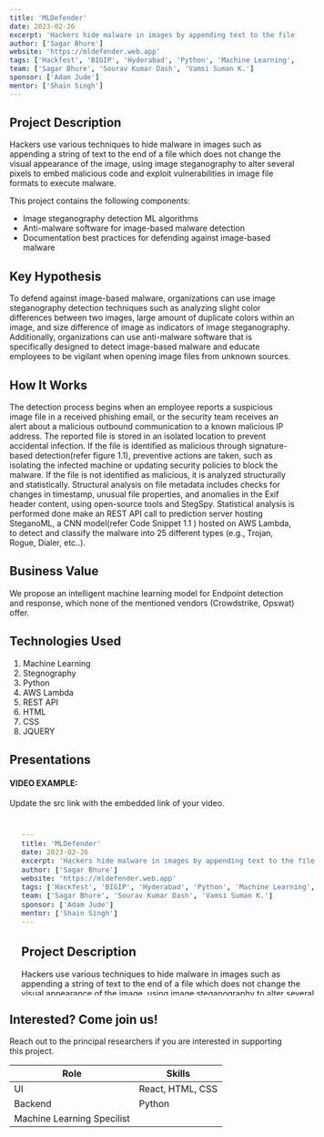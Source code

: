 ```yaml
---
title: 'MLDefender'
date: 2023-02-26
excerpt: 'Hackers hide malware in images by appending text to the file, using steganography to alter pixels, and exploiting file format vulnerabilities to execute malware.'
author: ['Sagar Bhure']
website: 'https://mldefender.web.app'
tags: ['Hackfest', 'BIGIP', 'Hyderabad', 'Python', 'Machine Learning', 'Web interface']
team: ['Sagar Bhure', 'Sourav Kumar Dash', 'Vamsi Suman K.']
sponsor: ['Adam Jude']
mentor: ['Shain Singh']
---
```

## Project Description

Hackers use various techniques to hide malware in images such as appending a string of text to the end of a file which does not change the visual appearance of the image, using image steganography to alter several pixels to embed malicious code and exploit vulnerabilities in image file formats to execute malware. 

This project contains the following components:

- Image steganography detection ML algorithms 
- Anti-malware software for image-based malware detection 
- Documentation best practices for defending against image-based malware 


## Key Hypothesis

To defend against image-based malware, organizations can use image steganography detection techniques such as analyzing slight color differences between two images, large amount of duplicate colors within an image, and size difference of image as indicators of image steganography. Additionally, organizations can use anti-malware software that is specifically designed to detect image-based malware and educate employees to be vigilant when opening image files from unknown sources.

## How It Works

The detection process begins when an employee reports a suspicious image file in a received phishing email,
or the security team receives an alert about a malicious outbound communication to a known malicious IP address. The
reported file is stored in an isolated location to prevent accidental infection.
If the file is identified as malicious through
signature-based detection(refer figure 1.1), preventive actions are taken, such as isolating the infected machine or
updating security policies to block the malware. If the file is not identified as malicious, it is analyzed structurally and
statistically. Structural analysis on file metadata includes checks for changes in timestamp, unusual file properties, and
anomalies in the Exif header content, using open-source tools and StegSpy.
Statistical analysis is performed done make
an REST API call to prediction server hosting SteganoML, a CNN model(refer Code Snippet 1.1 ) hosted on AWS Lambda,
to detect and classify the malware into 25 different types (e.g., Trojan, Rogue, Dialer, etc..).

## Business Value

We propose an intelligent machine learning model for Endpoint detection and response, which none of the mentioned vendors (Crowdstrike, Opswat) offer.

## Technologies Used

1. Machine Learning
2. Stegnography 
2. Python
3. AWS Lambda
4. REST API
5. HTML
6. CSS
7. JQUERY

## Presentations

#### VIDEO EXAMPLE:

Update the src link with the embedded link of your video.

<iframe width="560" height="315" src="#" title="MLDefender" frameborder="0" allow="accelerometer; autoplay; clipboard-write; encrypted-media; gyroscope; picture-in-picture" allowfullscreen></iframe>

## Interested? Come join us!

Reach out to the principal researchers if you are interested in supporting this project.

| Role   | Skills                                                               |
| ------ | ------------------------------------------------------------------------- |
| UI  | React, HTML, CSS |
| Backend  | Python |
|Machine Learning Specilist |  

